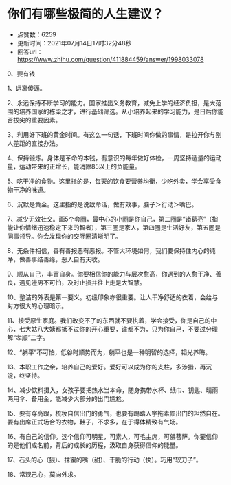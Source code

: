 # 你们有哪些极简的人生建议？
- 点赞数：6259
- 更新时间：2021年07月14日17时32分48秒
- 回答url：https://www.zhihu.com/question/411884459/answer/1998033078
<body>
 <p data-pid="-nhkDUrK">0、要有钱</p>
 <p data-pid="VVF580iz">1、远离傻逼。</p>
 <p data-pid="iqmPiejS">2、永远保持不断学习的能力。国家推出义务教育，减免上学的经济负担，是大范围的培养国家的栋梁之才，进行基础筛选。从小培养起来的学习能力，是日后你能否拔尖的重要因素。</p>
 <p data-pid="wUT1c9sj">3、利用好下班的黄金时间。有这么一句话，下班时间你做的事情，是拉开你与别人差距的直接办法。</p>
 <p data-pid="y_JqTlhA">4、保持锻炼。身体是革命的本钱，有意识的每年做好体检，一周坚持适量的运动量，运动带来的正增长，能消除85以上的负能量。</p>
 <p data-pid="slSyVO_2">5、吃干净的食物。这里指的是，每天的饮食要营养均衡，少吃外卖，学会享受食物干净的味道。</p>
 <p data-pid="o589Fxl0">6、沉默是黄金。这里指的是说致命话，做有效事，脑子＞行动＞嘴巴。</p>
 <p data-pid="BHm-tsbZ">7、减少无效社交。画5个套圈，最中心的小圈是你自己，第二圈是“诸葛亮”（指能让你情绪迅速稳定下来的智者），第三圈是家人，第四圈是生活好友，第五圈是同事领导。你会发现你的交际圈清晰明了。</p>
 <p data-pid="TKjXVQIR">8、无条件相信，善有善报恶有恶报。不管大环境如何，我们要保持住内心的纯净，做善事结善缘，恶人自有天收。</p>
 <p data-pid="5rrHWFiF">9、顺从自己，丰富自身。你要相信你的能力与层次愈高，你遇到的人愈干净、善良，遇见渣男不可怕，及时止损并往上走是大智慧。</p>
 <p data-pid="pVMC0qWt">10、整洁的外表是第一要义。初级印象亦很重要。让人干净舒适的衣着，会给与对方很大的心理暗示。</p>
 <p data-pid="e1tMd9Xz">11、接受原生家庭。我们改变不了的东西就不要执着，学会接受，你是自己的中心，七大姑八大姨都抵不过你的开心重要，谁都不为，只为你自己，不要过分理解“孝顺”二字。</p>
 <p data-pid="c_Luu9CB">12、“躺平”不可怕，低谷时顺势而为，躺平也是一种明智的选择，韬光养晦。</p>
 <p data-pid="bws1xUXa">13、本职工作之余，培养自己的爱好。爱好可以成为你的支柱，多涉猎，再沉淀，终坚持。</p>
 <p data-pid="fIci6zK5">14、减少饮料摄入，女孩子要把热水当本命，随身携带水杯、纸巾、钥匙、晴雨两用伞、备用金，能减少大部分的出门尴尬。</p>
 <p data-pid="fF2I0SEo">15、要有穿高跟，梳妆自信出门的勇气，也要有踢踏人字拖素颜出门的坦然自在。要有出席正式场合的衣物，鞋子，不求多，在于得体精致有气场。</p>
 <p data-pid="2vf_eOEo">16、有自己的信仰。这个信仰可明星，可素人，可毛主席，可佛菩萨。你要信仰的是他们成名前，背后的成长的历程，汲取自身获得信仰的能量。</p>
 <p data-pid="Ed54dAzv">17、石头的心（狠）、抹蜜的嘴（甜）、干脆的行动（快）。巧用“软刀子”。</p>
 <p data-pid="SzeWHWmT">18、常观己心，莫向外求。</p>
 <p></p>
</body>